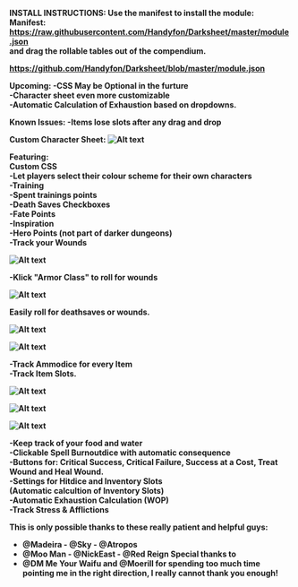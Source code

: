 <b>INSTALL INSTRUCTIONS:
Use the manifest to install the module:<br/>
Manifest: https://raw.githubusercontent.com/Handyfon/Darksheet/master/module.json<br/>
and drag the rollable tables out of the compendium.<br/><b>

 https://github.com/Handyfon/Darksheet/blob/master/module.json<br/>
 
 Upcoming:
 -CSS May be Optional in the furture<br/>
 -Character sheet even more customizable<br/>
 -Automatic Calculation of Exhaustion based on dropdowns.<br/>
 
 Known Issues:
 -Items lose slots after any drag and drop
 
 
Custom Character Sheet:
![Alt text](https://i.imgur.com/l09OQuN.png?raw=true "Custom Character Sheet")

Featuring:<br/>
Custom CSS<br/>
-Let players select their colour scheme for their own characters<br/>
-Training<br/>
-Spent trainings points<br/>
-Death Saves Checkboxes<br/>
-Fate Points<br/>
-Inspiration<br/>
-Hero Points (not part of darker dungeons)<br/>
-Track your Wounds

![Alt text](https://i.imgur.com/I3AS1dg.png?raw=true "Custom Item Sheet and Inventory")

-Klick "Armor Class" to roll for wounds<br/>

![Alt text](https://i.imgur.com/o3ZgapV.png?raw=true "Custom Item Sheet and Inventory")

Easily roll for deathsaves or wounds.

![Alt text](https://i.imgur.com/6nPyHsZ.png?raw=true "Custom Item Sheet and Inventory")

![Alt text](https://i.imgur.com/tLtFjJP.png?raw=true "Custom Item Sheet and Inventory")

-Track Ammodice for every Item<br/>
-Track Item Slots.

![Alt text](https://i.imgur.com/7n26SLq.png?raw=true "Item Slots")

![Alt text](https://i.imgur.com/HB4CPIu.png?raw=true "Including Customizable Rollable Tables")

![Alt text](https://i.imgur.com/lHNTIej.png?raw=true "Track Resources")

-Keep track of your food and water<br/>
-Clickable Spell Burnoutdice with automatic consequence<br/>
-Buttons for: Critical Success, Critical Failure, Success at a Cost, Treat Wound and Heal Wound.<br/>
-Settings for Hitdice and Inventory Slots<br/>(Automatic calcultion of Inventory Slots)<br/>
-Automatic Exhaustion Calculation (WOP)<br/>
-Track Stress & Afflictions <br/>


This is only possible thanks to these really patient and helpful guys:
- @Madeira - @Sky - @Atropos 
- @Moo Man - @NickEast - @Red Reign
Special thanks to
- @DM Me Your Waifu and @Moerill for spending too much time pointing me in the right direction, I really cannot thank you enough!
